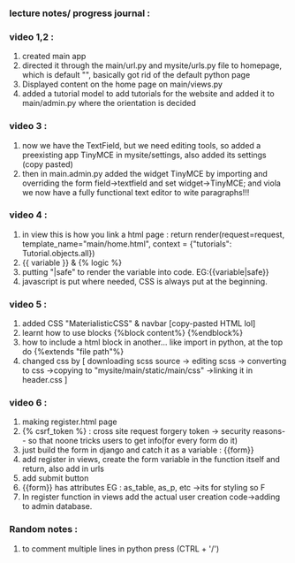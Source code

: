 ### lecture notes/ progress journal : 

### video 1,2 : 
1. created main app
2. directed it through the main/url.py and mysite/urls.py file to homepage, which is default "", basically got rid of the default python page
3. Displayed content on the home page on main/views.py
4. added a tutorial model to add tutorials for the website and added it to main/admin.py where the orientation is decided

### video 3 : 
1. now we have the TextField, but we need editing tools, so added a preexisting app TinyMCE in mysite/settings, also added its settings (copy pasted) 
2. then in  main.admin.py added the widget TinyMCE by importing and overriding the form field->textfield and set widget->TinyMCE; and viola we now have a fully functional text editor to wite paragraphs!!!

### video 4 :
1. in view this is how you link a html page :
    return render(request=request, template_name="main/home.html", context = {"tutorials": Tutorial.objects.all})
2. {{ variable }} & {% logic %}
3. putting "|safe" to render the variable into code. EG:{{variable|safe}}
4. javascript is put where needed, CSS is always put at the beginning.

### video 5 : 
1. added CSS "MaterialisticCSS" & navbar [copy-pasted HTML lol]
2. learnt how to use blocks {%block content%} {%endblock%}
3. how to include a html block in another... like import in python, at the top do {%extends "file path"%}
4. changed css by [ downloading scss source -> editing scss -> converting to css ->copying to "mysite/main/static/main/css" ->linking it in header.css  ]

### video 6 : 
1. making register.html page
2. {% csrf_token %} : cross site request forgery token -> security reasons-- so that noone tricks users to get info(for every form do it)
3. just build the form in django and catch it as a variable : {{form}}
4. add register in views, create the form variable in the function itself and return, also add in urls
5. add submit button 
6. {{form}} has attributes EG : as_table, as_p, etc ->its for styling so F 
7. In register function in views add the actual user creation code->adding to admin database.

### Random notes : 
1. to comment multiple lines in python press (CTRL + '/') 
